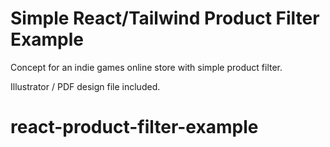# Simple React/Tailwind Product Filter Example

Concept for an indie games online store with simple product filter.

Illustrator / PDF design file included.

# react-product-filter-example
